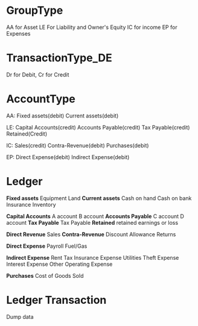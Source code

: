 # GroupType
AA for Asset
LE For Liability and Owner's Equity
IC for income
EP for Expenses

# TransactionType_DE
Dr for Debit,
Cr for Credit

# AccountType
AA:
Fixed assets(debit)
Current assets(debit)

LE:
Capital Accounts(credit)
Accounts Payable(credit)
Tax Payable(credit)
Retained(Credit)

IC:
Sales(credit)
Contra-Revenue(debit)
Purchases(debit)

EP:
Direct Expense(debit)
Indirect Expense(debit)

# Ledger

**Fixed assets**
Equipment
Land
**Current assets**
Cash on hand
Cash on bank
Insurance
Inventory

**Capital Accounts**
A account
B account
**Accounts Payable**
C account
D account
**Tax Payable**
Tax Payable
**Retained**
retained earnings or loss

**Direct Revenue**
Sales
**Contra-Revenue**
Discount
Allowance
Returns

**Direct Expense**
Payroll
Fuel/Gas


**Indirect Expense**
Rent
Tax
Insurance Expense
Utilities
Theft Expense
Interest Expense
Other Operating Expense

**Purchases**
Cost of Goods Sold

# Ledger Transaction
Dump data 
